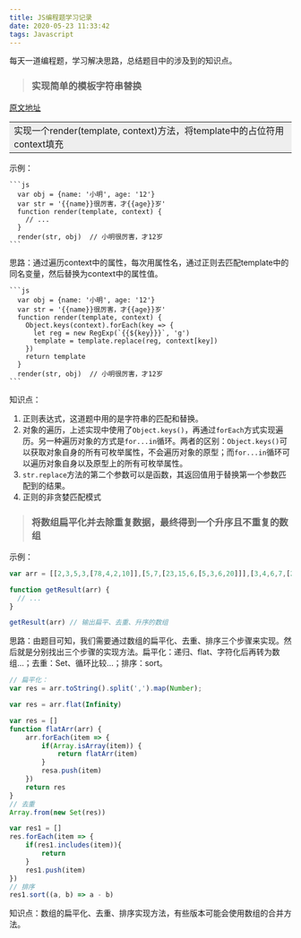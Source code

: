 ```yaml
---
title: JS编程题学习记录
date: 2020-05-23 11:33:42
tags: Javascript
---
```


每天一道编程题，学习解决思路，总结题目中的涉及到的知识点。

<!-- more -->

> ### 实现简单的模板字符串替换

[原文地址](https://mp.weixin.qq.com/s/yjGatP7NSnZRAB3v5FslmQ)

<table><tr><td bgcolor=#eee>实现一个render(template, context)方法，将template中的占位符用context填充</td></tr></table>

示例：

    ```js
      var obj = {name: '小明', age: '12'}
      var str = '{{name}}很厉害，才{{age}}岁'
      function render(template, context) {
        // ...
      }
      render(str, obj)  // 小明很厉害，才12岁
    ```

思路：通过遍历context中的属性，每次用属性名，通过正则去匹配template中的同名变量，然后替换为context中的属性值。

    ```js
      var obj = {name: '小明', age: '12'}
      var str = '{{name}}很厉害，才{{age}}岁'
      function render(template, context) {
        Object.keys(context).forEach(key => {
          let reg = new RegExp(`{{${key}}}`, 'g')
          template = template.replace(reg, context[key])
        })
        return template
      }
      render(str, obj)  // 小明很厉害，才12岁
    ```
知识点：

  1. 正则表达式，这道题中用的是字符串的匹配和替换。
  2. 对象的遍历，上述实现中使用了`Object.keys()`，再通过`forEach`方式实现遍历。另一种遍历对象的方式是`for...in`循环。两者的区别：`Object.keys()`可以获取对象自身的所有可枚举属性，不会遍历对象的原型；而`for...in`循环可以遍历对象自身以及原型上的所有可枚举属性。
  3. `str.replace`方法的第二个参数可以是函数，其返回值用于替换第一个参数匹配到的结果。
  4. 正则的非贪婪匹配模式

> ### 将数组扁平化并去除重复数据，最终得到一个升序且不重复的数组

示例：

  ```js
  var arr = [[2,3,5,3,[78,4,2,10]],[5,7,[23,15,6,[5,3,6,20]]],[3,4,6,7,[23,54,6,7]],[2,4,5,6,[13,6,7,8]],3]

  function getResult(arr) {
    // ...
  }

  getResult(arr) // 输出扁平、去重、升序的数组
  ```
思路：由题目可知，我们需要通过数组的扁平化、去重、排序三个步骤来实现。然后就是分别找出三个步骤的实现方法。扁平化：递归、flat、字符化后再转为数组...；去重：Set、循环比较...；排序：sort。

  ```js
  // 扁平化：
  var res = arr.toString().split(',').map(Number);

  var res = arr.flat(Infinity)

  var res = []
  function flatArr(arr) {
      arr.forEach(item => {
          if(Array.isArray(item)) {
              return flatArr(item)
          }
          resa.push(item)
      })
      return res
  }
  // 去重
  Array.from(new Set(res))

  var res1 = []
  res.forEach(item => {
      if(res1.includes(item)){
          return
      }
      res1.push(item)
  })
  // 排序
  res1.sort((a, b) => a - b)
  ```
知识点：数组的扁平化、去重、排序实现方法，有些版本可能会使用数组的合并方法。